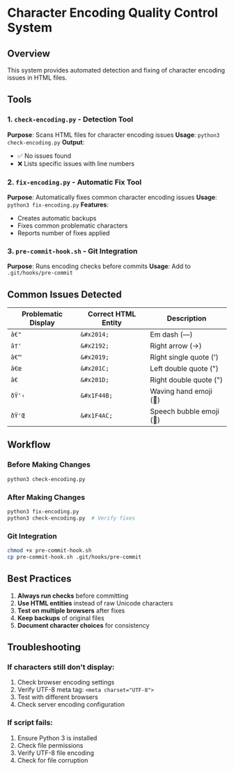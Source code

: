 # Character Encoding Quality Control System

## Overview
This system provides automated detection and fixing of character encoding issues in HTML files.

## Tools

### 1. `check-encoding.py` - Detection Tool
**Purpose**: Scans HTML files for character encoding issues
**Usage**: `python3 check-encoding.py`
**Output**: 
- ✅ No issues found
- ❌ Lists specific issues with line numbers

### 2. `fix-encoding.py` - Automatic Fix Tool
**Purpose**: Automatically fixes common character encoding issues
**Usage**: `python3 fix-encoding.py`
**Features**:
- Creates automatic backups
- Fixes common problematic characters
- Reports number of fixes applied

### 3. `pre-commit-hook.sh` - Git Integration
**Purpose**: Runs encoding checks before commits
**Usage**: Add to `.git/hooks/pre-commit`

## Common Issues Detected

| Problematic Display | Correct HTML Entity | Description |
|-------------------|-------------------|-------------|
| `â€"` | `&#x2014;` | Em dash (—) |
| `â†'` | `&#x2192;` | Right arrow (→) |
| `â€™` | `&#x2019;` | Right single quote (') |
| `â€œ` | `&#x201C;` | Left double quote (") |
| `â€` | `&#x201D;` | Right double quote (") |
| `ðŸ'‹` | `&#x1F44B;` | Waving hand emoji (👋) |
| `ðŸ'Œ` | `&#x1F4AC;` | Speech bubble emoji (💬) |

## Workflow

### Before Making Changes
```bash
python3 check-encoding.py
```

### After Making Changes
```bash
python3 fix-encoding.py
python3 check-encoding.py  # Verify fixes
```

### Git Integration
```bash
chmod +x pre-commit-hook.sh
cp pre-commit-hook.sh .git/hooks/pre-commit
```

## Best Practices

1. **Always run checks** before committing
2. **Use HTML entities** instead of raw Unicode characters
3. **Test on multiple browsers** after fixes
4. **Keep backups** of original files
5. **Document character choices** for consistency

## Troubleshooting

### If characters still don't display:
1. Check browser encoding settings
2. Verify UTF-8 meta tag: `<meta charset="UTF-8">`
3. Test with different browsers
4. Check server encoding configuration

### If script fails:
1. Ensure Python 3 is installed
2. Check file permissions
3. Verify UTF-8 file encoding
4. Check for file corruption
